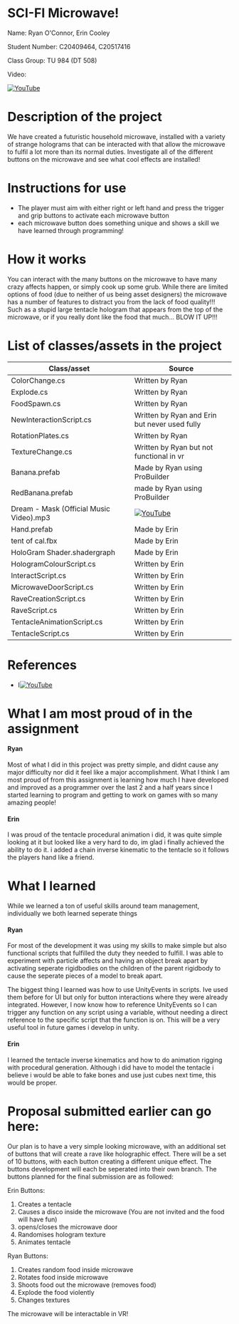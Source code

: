 # SCI-FI Microwave!

Name: Ryan O'Connor, Erin Cooley

Student Number: C20409464, C20517416

Class Group: TU 984 (DT 508)

Video: 

[![YouTube](http://img.youtube.com/vi/GrGJKI5P_Zw/0.jpg)](https://www.youtube.com/watch?v=GrGJKI5P_Zw)

# Description of the project

We have created a futuristic household microwave, installed with a variety of strange holograms that can be interacted with that allow the microwave to fulfil a lot more than its normal duties. Investigate all of the different buttons on the microwave and see what cool effects are installed!

# Instructions for use

- The player must aim with either right or left hand and press the trigger and grip buttons to activate each microwave button
- each microwave button does something unique and shows a skill we have learned through programming!

# How it works

You can interact with the many buttons on the microwave to have many crazy affects happen, or simply cook up some grub. While there are limited options of food (due to neither of us being asset designers) the microwave has a number of features to distract you from the lack of food quality!!! Such as a stupid large tentacle hologram that appears from the top of the microwave, or if you really dont like the food that much... BLOW IT UP!!!

# List of classes/assets in the project

| Class/asset | Source |
|-----------|-----------|
| ColorChange.cs | Written by Ryan |
| Explode.cs | Written by Ryan |
| FoodSpawn.cs | Written by Ryan |
| NewInteractionScript.cs | Written by Ryan and Erin but never used fully |
| RotationPlates.cs | Written by Ryan |
| TextureChange.cs | Written by Ryan but not functional in vr |
| Banana.prefab | Made by Ryan using ProBuilder |
| RedBanana.prefab | made by Ryan using ProBuilder |
| Dream - Mask (Official Music Video).mp3 | [![YouTube](http://img.youtube.com/vi/Mu4wyzFQ_Ac/0.jpg)](https://www.youtube.com/watch?v=Mu4wyzFQ_Ac) |
| Hand.prefab | Made by Erin|
| tent of cal.fbx | Made by Erin|
| HoloGram Shader.shadergraph| Made by Erin|
| HologramColourScript.cs | Written by Erin|
| InteractScript.cs | Written by Erin|
| MicrowaveDoorScript.cs | Written by Erin|
| RaveCreationScript.cs | Written by Erin|
| RaveScript.cs | Written by Erin|
| TentacleAnimationScript.cs | Written by Erin|
| TentacleScript.cs | Written by Erin|

# References
* I[![YouTube](http://img.youtube.com/vi/Mu4wyzFQ_Ac/0.jpg)](https://www.youtube.com/watch?v=Mu4wyzFQ_Ac)

# What I am most proud of in the assignment

#### Ryan

Most of what I did in this project was pretty simple, and didnt cause any major difficulty nor did it feel like a major accomplishment. What I think I am most proud of from this assignment is learning how much I have developed and improved as a programmer over the last 2 and a half years since I started learning to program and getting to work on games with so many amazing people!

#### Erin

I was proud of the tentacle procedural animation i did, it was quite simple looking at it but looked like a very hard to do, im glad i finally achieved the ability to do it. i added a chain inverse kinematic to the tentacle so it follows the players hand like a friend.

# What I learned

While we learned a ton of useful skills around team management, individually we both learned seperate things

#### Ryan
For most of the development it was using my skills to make simple but also functional scripts that fulfilled the duty they needed to fulfill. I was able to experiment with particle affects and having an object break apart by activating seperate rigidbodies on the children of the parent rigidbody to cause the seperate pieces of a model to break apart. 

The biggest thing I learned was how to use UnityEvents in scripts. Ive used them before for UI but only for button interactions where they were already integrated. However, I now know how to reference UnityEvents so I can trigger any function on any script using a variable, without needing a direct reference to the specific script that the function is on. This will be a very useful tool in future games i develop in unity.

#### Erin

I learned the tentacle inverse kinematics and how to do animation rigging with procedural generation. Although i did have to model the tentacle i believe i would be able to fake bones and use just cubes next time, this would be proper.

# Proposal submitted earlier can go here:

Our plan is to have a very simple looking microwave, with an additional set of buttons that will create a rave like holographic effect. There will be a set of 10 buttons, with each button creating a different unique effect. The buttons development will each be seperated into their own branch. The buttons planned for the final submission are as followed:

Erin Buttons:
1. Creates a tentacle
2. Causes a disco inside the microwave (You are not invited and the food will have fun)
3. opens/closes the microwave door
4. Randomises hologram texture
5. Animates tentacle

Ryan Buttons:
1. Creates random food inside microwave
2. Rotates food inside microwave
3. Shoots food out the microwave (removes food)
4. Explode the food violently
5. Changes textures

The microwave will be interactable in VR! 

